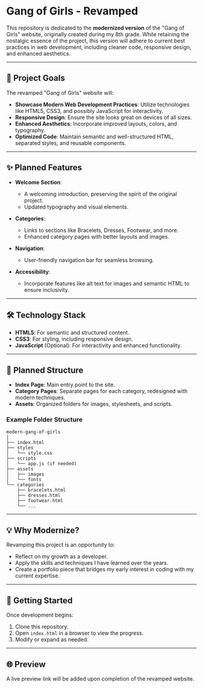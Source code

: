 # Gang of Girls - Revamped

This repository is dedicated to the **modernized version** of the "Gang of Girls" website, originally created during my 8th grade. While retaining the nostalgic essence of the project, this version will adhere to current best practices in web development, including cleaner code, responsive design, and enhanced aesthetics.

---

## 🌟 Project Goals

The revamped "Gang of Girls" website will:
- **Showcase Modern Web Development Practices**: Utilize technologies like HTML5, CSS3, and possibly JavaScript for interactivity.
- **Responsive Design**: Ensure the site looks great on devices of all sizes.
- **Enhanced Aesthetics**: Incorporate improved layouts, colors, and typography.
- **Optimized Code**: Maintain semantic and well-structured HTML, separated styles, and reusable components.

---

## ✨ Planned Features

- **Welcome Section**:
  - A welcoming introduction, preserving the spirit of the original project.
  - Updated typography and visual elements.

- **Categories**:
  - Links to sections like Bracelets, Dresses, Footwear, and more.
  - Enhanced category pages with better layouts and images.

- **Navigation**:
  - User-friendly navigation bar for seamless browsing.

- **Accessibility**:
  - Incorporate features like alt text for images and semantic HTML to ensure inclusivity.

---

## 🛠️ Technology Stack

- **HTML5**: For semantic and structured content.
- **CSS3**: For styling, including responsive design.
- **JavaScript** (Optional): For interactivity and enhanced functionality.

---

## 📂 Planned Structure

- **Index Page**: Main entry point to the site.
- **Category Pages**: Separate pages for each category, redesigned with modern techniques.
- **Assets**: Organized folders for images, stylesheets, and scripts.

### Example Folder Structure

```
modern-gang-of-girls
│
├── index.html
├── styles
│   └── style.css
├── scripts
│   └── app.js (if needed)
├── assets
│   ├── images
│   └── fonts
└── categories
    ├── bracelets.html
    ├── dresses.html
    ├── footwear.html
    └── ...
```

---

## 💡 Why Modernize?

Revamping this project is an opportunity to:
- Reflect on my growth as a developer.
- Apply the skills and techniques I have learned over the years.
- Create a portfolio piece that bridges my early interest in coding with my current expertise.

---

## 🚀 Getting Started

Once development begins:
1. Clone this repository.
2. Open `index.html` in a browser to view the progress.
3. Modify or expand as needed.

---

## 🌐 Preview

A live preview link will be added upon completion of the revamped website.
